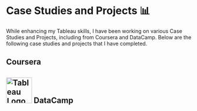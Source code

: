# Case Studies and Projects 📊

While enhancing my Tableau skills, I have been working on various Case Studies and Projects, including from Coursera and DataCamp. Below are the following case studies and projects that I have completed.

## Coursera 

## <img src="https://cdn.simpleicons.org/datacamp/000/fff" alt="Tableau Logo" width=70> DataCamp
